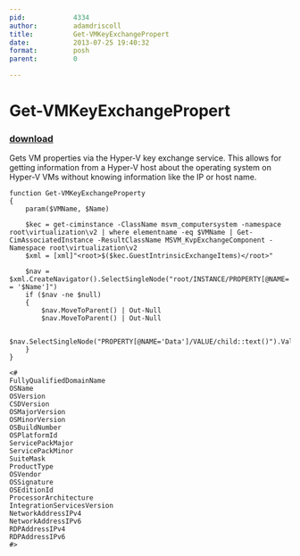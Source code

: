 ```yaml
---
pid:            4334
author:         adamdriscoll
title:          Get-VMKeyExchangePropert
date:           2013-07-25 19:40:32
format:         posh
parent:         0

---
```


# Get-VMKeyExchangePropert

### [download](Scripts\4334.ps1)

Gets VM properties via the Hyper-V key exchange service. This allows for getting information from a Hyper-V host about the operating system on Hyper-V VMs without knowing information like the IP or host name. 

```posh
function Get-VMKeyExchangeProperty
{
    param($VMName, $Name)

    $kec = get-ciminstance -ClassName msvm_computersystem -namespace root\virtualization\v2 | where elementname -eq $VMName | Get-CimAssociatedInstance -ResultClassName MSVM_KvpExchangeComponent -Namespace root\virtualization\v2
    $xml = [xml]"<root>$($kec.GuestIntrinsicExchangeItems)</root>"

    $nav = $xml.CreateNavigator().SelectSingleNode("root/INSTANCE/PROPERTY[@NAME='Name']/VALUE[child::text() = '$Name']")
    if ($nav -ne $null)
    {
        $nav.MoveToParent() | Out-Null
        $nav.MoveToParent() | Out-Null

        $nav.SelectSingleNode("PROPERTY[@NAME='Data']/VALUE/child::text()").Value
    }
}

<# 
FullyQualifiedDomainName
OSName
OSVersion
CSDVersion
OSMajorVersion
OSMinorVersion
OSBuildNumber
OSPlatformId
ServicePackMajor
ServicePackMinor
SuiteMask
ProductType
OSVendor
OSSignature
OSEditionId
ProcessorArchitecture
IntegrationServicesVersion
NetworkAddressIPv4
NetworkAddressIPv6
RDPAddressIPv4
RDPAddressIPv6
#>
```
